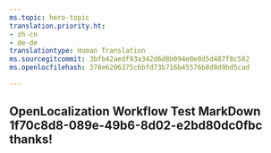 ```yaml
---
ms.topic: hero-topic
translation.priority.ht:
- zh-cn
- de-de
translationtype: Human Translation
ms.sourcegitcommit: 3bfb42aedf93a342d6d8b094e0e0d5d487f8c582
ms.openlocfilehash: 378e6206375c6bfd73b716b45576b8d9d9bd5cad

---
```

## OpenLocalization Workflow Test MarkDown 1f70c8d8-089e-49b6-8d02-e2bd80dc0fbc thanks!



<!--HONumber=Dec16_HO1-->


